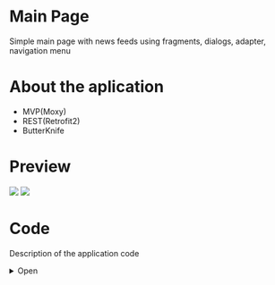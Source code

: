 # Main Page
Simple main page with news feeds using fragments, dialogs, adapter, navigation menu

# About the aplication
 - MVP(Moxy)
 - REST(Retrofit2)
 - ButterKnife

# Preview
![](http://media.giphy.com/media/fHlMhMIIByBLImbAIv/giphy.gif) ![](http://media.giphy.com/media/1ipjUVgMqKEuWs6TuM/giphy.gif)

# Code
Description of the application code
<details><summary>Open</summary>
<p>

## Manifest
In the [`Manifest`](https://github.com/GssGuru/Main-Simple/blob/master/app/src/main/AndroidManifest.xml) add permission on the Internet and initialize MyApp.class. Read the comments in the code

## gradle
In the [`gradle`](https://github.com/GssGuru/Main-Simple/blob/master/app/build.gradle) add only dependencies on the Internet, ButterKnife , Moxy(MVP) and library for work with image. Read the comments in the code

## Aplication code
[`Aplication code`](https://github.com/GssGuru/Main-Simple/tree/master/app/src/main/java/guru/gss/mainsimple) - is the code with the mechanics of the application.
Carefully read the code comments.

To make our code more flexible we apply the MVP architectural pattern. Divide application into parts:
- model - here we will work with the business logic of the application
- ui - here we will work with the UI "View-Presenter"
- utils - here we will store our utilities
- MyApp.class - root class in the application. Used for various flexible solutions and getting the context and any place of application

пакет model. Divide package into parts:
- interactors - Here we will work with entities.
- repositories - here we work only with data. We take and place them in the database, internal storage or work with Internet requests

пакет ui. Divide package into parts:
- main - This package is called in accordance with the activation and in it are all the components necessary for the operation of this activit
- utils - our utilities that only work with UI elements
- BaseActivity.java - Activity from which we extends all our Activity. It is good to keep the methods involved in different Activity
- BaseFragment.java - Fragment from which we extends all our Fragments. It is good to keep the methods involved in different Fragments

пакет main. Divide package into parts:
- [`MainActivity`](https://github.com/GssGuru/Main-Simple/blob/master/app/src/main/java/guru/gss/mainsimple/ui/main/MainActivity.java) - 
The main activity. Here we manage fragments using the navigation menu.
- [`FragmentNews`](https://github.com/GssGuru/Main-Simple/blob/master/app/src/main/java/guru/gss/mainsimple/ui/main/fragment/FragmentNews.java) - Fragment showing a specific news feed
- [`PresenterFragment.java`](https://github.com/GssGuru/Main-Simple/blob/master/app/src/main/java/guru/gss/mainsimple/ui/main/fragment/PresenterFragment.java) - Element of the architectural pattern MVP. Binds business logic and view
- [`ViewFragment.java`](https://github.com/GssGuru/Main-Simple/blob/master/app/src/main/java/guru/gss/mainsimple/ui/main/fragment/ViewFragment.java) - Element of the architectural pattern MVP. Binds Presenter and UI
- [`AdapterNews`](https://github.com/GssGuru/Main-Simple/blob/master/app/src/main/java/guru/gss/mainsimple/ui/main/fragment/AdapterNews.java) - using it we work with a list
- [`DialigError`](https://github.com/GssGuru/Main-Simple/blob/master/app/src/main/java/guru/gss/mainsimple/ui/main/fragment/DialigError.java) - Dialog box to display error

## Resources code
[`Res folder.`](https://github.com/GssGuru/Main-Simple/tree/master/app/src/main/res) Change only Application Name

</p>
</details>
